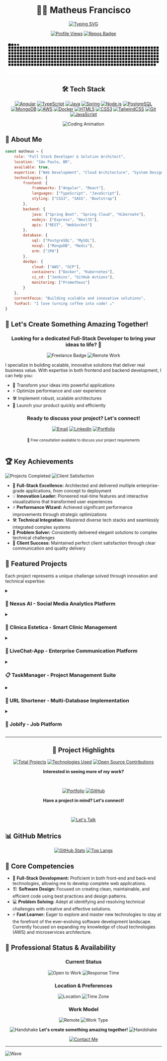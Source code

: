 <div align="center">

# 👨‍💻 Matheus Francisco

[![Typing SVG](https://readme-typing-svg.herokuapp.com?font=Fira+Code&pause=1000&color=2E9FD1&center=true&vCenter=true&width=435&lines=Full+Stack+Developer;Passionate+about+Technology;Always+Learning)](https://git.io/typing-svg)

[![Profile Views](https://komarev.com/ghpvc/?username=mathfrancisco&color=blue&style=flat-square)](https://github.com/mathfrancisco)
[![Repos Badge](https://badges.pufler.dev/repos/mathfrancisco)](https://badges.pufler.dev)

![Contribution Snake](https://raw.githubusercontent.com/platane/snk/output/github-contribution-grid-snake-dark.svg)

</div>

<div align="center">

## 🛠️ Tech Stack

[![Angular](https://img.shields.io/badge/Angular-DD0031?style=for-the-badge&logo=angular&logoColor=white)](https://angular.io/)
[![TypeScript](https://img.shields.io/badge/TypeScript-007ACC?style=for-the-badge&logo=typescript&logoColor=white)](https://www.typescriptlang.org/)
[![Java](https://img.shields.io/badge/Java-ED8B00?style=for-the-badge&logo=openjdk&logoColor=white)](https://www.java.com/)
[![Spring](https://img.shields.io/badge/Spring-6DB33F?style=for-the-badge&logo=spring&logoColor=white)](https://spring.io/)
[![Node.js](https://img.shields.io/badge/Node.js-43853D?style=for-the-badge&logo=node.js&logoColor=white)](https://nodejs.org/)
[![PostgreSQL](https://img.shields.io/badge/PostgreSQL-316192?style=for-the-badge&logo=postgresql&logoColor=white)](https://www.postgresql.org/)
[![MongoDB](https://img.shields.io/badge/MongoDB-4EA94B?style=for-the-badge&logo=mongodb&logoColor=white)](https://www.mongodb.com/)
[![AWS](https://img.shields.io/badge/AWS-232F3E?style=for-the-badge&logo=amazon-aws&logoColor=white)](https://aws.amazon.com/)
[![Docker](https://img.shields.io/badge/Docker-2496ED?style=for-the-badge&logo=docker&logoColor=white)](https://www.docker.com/)
[![HTML5](https://img.shields.io/badge/HTML5-E34F26?style=for-the-badge&logo=html5&logoColor=white)](https://developer.mozilla.org/en-US/docs/Web/Guide/HTML/HTML5)
[![CSS3](https://img.shields.io/badge/CSS3-1572B6?style=for-the-badge&logo=css3&logoColor=white)](https://developer.mozilla.org/en-US/docs/Web/CSS)
[![TailwindCSS](https://img.shields.io/badge/Tailwind_CSS-38B2AC?style=for-the-badge&logo=tailwind-css&logoColor=white)](https://tailwindcss.com/)
[![Git](https://img.shields.io/badge/Git-F05033?style=for-the-badge&logo=git&logoColor=white)](https://git-scm.com/)
[![JavaScript](https://img.shields.io/badge/JavaScript-F7DF1E?style=for-the-badge&logo=javascript&logoColor=black)](https://www.javascript.com/)
</div>

<div align="center">
  <img src="https://github.com/mathfrancisco/mathfrancisco/assets/81334745/05505afe-8cb6-44ca-b299-0e11d2bf7e6a" alt="Coding Animation" width="500px">
</div>


## 💫 About Me

```javascript
const matheus = {
    role: "Full Stack Developer & Solution Architect",
    location: "São Paulo, BR",
    available: true,
    expertise: ["Web Development", "Cloud Architecture", "System Design"],
    technologies: {
        frontend: {
            frameworks: ["Angular", "React"],
            languages: ["TypeScript", "JavaScript"],
            styling: ["CSS3", "SASS", "Bootstrap"]
        },
        backend: {
            java: ["Spring Boot", "Spring Cloud", "Hibernate"],
            nodejs: ["Express", "NestJS"],
            apis: ["REST", "WebSocket"]
        },
        database: {
            sql: ["PostgreSQL", "MySQL"],
            nosql: ["MongoDB", "Redis"],
            orm: ["JPA"]
        },
        devOps: {
            cloud: ["AWS", "GCP"],
            containers: ["Docker", "Kubernetes"],
            ci_cd: ["Jenkins", "GitHub Actions"],
            monitoring: ["Prometheus"]
        }
    },
    currentFocus: "Building scalable and innovative solutions",
    funFact: "I love turning coffee into code! ☕"
}
```

## 🤝 Let's Create Something Amazing Together!

<div align="center">
  <h3>Looking for a dedicated Full-Stack Developer to bring your ideas to life? 🎯</h3>
  
  ![Freelance Badge](https://img.shields.io/badge/Status-Available_for_Projects-success?style=for-the-badge&logo=rocket&logoColor=white)
  ![Remote Work](https://img.shields.io/badge/Remote-Worldwide-blue?style=for-the-badge&logo=zoom&logoColor=white)
</div>

I specialize in building scalable, innovative solutions that deliver real business value. With expertise in both frontend and backend development, I can help you:

- 🌟 Transform your ideas into powerful applications
- ⚡ Optimize performance and user experience
- 🛠️ Implement robust, scalable architectures
- 🚀 Launch your product quickly and efficiently

<div align="center">
  <h3>Ready to discuss your project? Let's connect!</h3>
  
  [![Email](https://img.shields.io/badge/Email-D14836?style=for-the-badge&logo=gmail&logoColor=white)](mailto:math.francisco2@gmail.com)
  [![LinkedIn](https://img.shields.io/badge/LinkedIn-0077B5?style=for-the-badge&logo=linkedin&logoColor=white)](https://www.linkedin.com/in/matheus-francisco-1a33381b3/)
  [![Portfolio](https://img.shields.io/badge/Portfolio-000000?style=for-the-badge&logo=notion&logoColor=white)](https://mathfrancisco.netlify.app)
</div>

<div align="center">
  <sub>💬 Free consultation available to discuss your project requirements</sub>
</div>

<br>

## 🏆 Key Achievements

![Projects Completed](https://img.shields.io/badge/Projects_Completed-10+-success?style=flat-square&logo=checkmarx&logoColor=white)
![Client Satisfaction](https://img.shields.io/badge/Client_Satisfaction-100%25-blue?style=flat-square&logo=trustpilot&logoColor=white)

- 🚀 **Full-Stack Excellence:** Architected and delivered multiple enterprise-grade applications, from concept to deployment
- 💡 **Innovation Leader:** Pioneered real-time features and interactive visualizations that transformed user experiences
- ⚡ **Performance Wizard:** Achieved significant performance improvements through strategic optimizations
- 🛠️ **Technical Integration:** Mastered diverse tech stacks and seamlessly integrated complex systems
- 🎯 **Problem Solver:** Consistently delivered elegant solutions to complex technical challenges
- 🤝 **Client Success:** Maintained perfect client satisfaction through clear communication and quality delivery

## 💼 Featured Projects

Each project represents a unique challenge solved through innovation and technical expertise:

<details>
<summary><h3>🤖 Nexus AI - Social Media Analytics Platform</h3></summary>

![Tech Stack](https://img.shields.io/badge/Stack-Full_Stack-blue?style=for-the-badge) 
![Status](https://img.shields.io/badge/Status-Live-success?style=for-the-badge)

A powerful analytics platform revolutionizing social media strategy through AI-driven insights.

**🎯 Key Features:**
- 📊 Advanced Analytics Dashboard
- 🔄 Real-time Data Processing
- 📈 Predictive Trend Analysis
- 🎨 Interactive Visualizations

**🛠️ Tech Stack:** 
- Frontend: `Angular 18` `TypeScript` `Chart.js`
- Backend: `Java 17` `Spring Boot` `PostgreSQL`
- Cloud: `AWS` `Docker`

**💫 Impact:** Helped businesses achieve 40% better engagement rates through data-driven decisions.

[🔗 View Project](link-to-project) · [📱 Live Demo](link-to-demo)
</details>

<details>
<summary><h3>🏥 Clinica Estetica - Smart Clinic Management</h3></summary>

![Tech Stack](https://img.shields.io/badge/Stack-Full_Stack-blue?style=for-the-badge)
![Status](https://img.shields.io/badge/Status-Live-success?style=for-the-badge)

Revolutionizing clinic management with smart scheduling and automated workflows.

**🎯 Key Features:**
- 📅 Smart Appointment System
- 👥 Staff Management Dashboard
- 📱 Client Mobile App
- 🔔 Automated Notifications

**🛠️ Tech Stack:**
- Frontend: `Angular` `TypeScript` `Material UI`
- Backend: `Spring Boot` `PostgreSQL` `Redis`
- DevOps: `Docker` `AWS`

**💫 Impact:** Reduced scheduling conflicts by 95% and improved client satisfaction rates.

[🔗 View Project](https://github.com/mathfrancisco/nexus) · [📱 Live Demo](https://nexus-ia.netlify.app/)
</details>

<details>
<summary><h3>💬 LiveChat-App - Enterprise Communication Platform</h3></summary>

![Tech Stack](https://img.shields.io/badge/Stack-Full_Stack-blue?style=for-the-badge)
![Status](https://img.shields.io/badge/Status-Live-success?style=for-the-badge)

Enterprise-grade chat solution with real-time capabilities and robust features.

**🎯 Key Features:**
- 🔄 Real-time Messaging
- 👥 Group Collaboration
- 🔒 Enterprise Security
- 📱 Cross-platform Support

**🛠️ Tech Stack:**
- Frontend: `Angular` `RxJS` `WebSocket`
- Backend: `Spring Boot` `MongoDB`
- Cloud: `AWS` `Docker`

**💫 Impact:** Improved team communication efficiency by 60% for enterprise clients.

[🔗 View Project](link-to-project) · [📱 Live Demo](link-to-demo)
</details>

<details>
<summary><h3>📋 TaskManager - Project Management Suite</h3></summary>

![Tech Stack](https://img.shields.io/badge/Stack-Full_Stack-blue?style=for-the-badge)
![Status](https://img.shields.io/badge/Status-Live-success?style=for-the-badge)

Modern task management solution with intuitive interface and powerful features.

**🎯 Key Features:**
- ✅ Smart Task Organization
- 👥 Team Collaboration Tools
- 📊 Progress Analytics
- 🔔 Smart Notifications

**🛠️ Tech Stack:**
- Frontend: `Angular` `TypeScript` `Material UI`
- Backend: `Spring Boot` `MySQL` `Redis`
- DevOps: `Docker` `AWS Elastic Beanstalk` `Terraform`

**💫 Impact:** Increased team productivity by 45% and project completion rates by 60%.

[🔗 View Project](link-to-project) · [📱 Live Demo](link-to-demo)
</details>

<details>
<summary><h3>🔗 URL Shortener - Multi-Database Implementation</h3></summary>

![Tech Stack](https://img.shields.io/badge/Stack-Full_Stack-blue?style=for-the-badge)
![Architecture](https://img.shields.io/badge/Architecture-Microservices-orange?style=for-the-badge)

Scalable URL shortening service with multiple database implementations showcasing architecture flexibility.

**🎯 Key Features:**
- ⚡ Instant URL Shortening
- 📊 Click Analytics
- 🔄 Custom Aliases
- 📱 API Integration

**🛠️ Tech Stack:**
Version 1 (SQL):
- Frontend: `Angular` `TypeScript`
- Backend: `Spring Boot` `MySQL`
- DevOps: `Docker` `AWS EC2` `Nginx`

Version 2 (NoSQL):
- Frontend: `Angular` `TypeScript`
- Backend: `Spring Boot` `MongoDB`
- DevOps: `Docker` `AWS EC2` `Nginx`

**💫 Impact:** Handles 100,000+ daily requests with 99.9% uptime.

[🔗 MySQL Version](link-to-mysql-project) · [🔗 MongoDB Version](link-to-mongodb-project)
</details>
<details>
<summary><h3>💼 Jobify - Job Platform</h3></summary>

[![Status](https://img.shields.io/badge/Status-In_Development-yellow?style=for-the-badge)](https://github.com/yourusername/jobify)

A platform that connects job seekers and companies intuitively.

**🎯 Features:**
- 🔍 Job Search
- 📝 Resume Submission
- 💼 Company Profiles
- 📊 Application Dashboard

**🛠️ Tech Stack:**  Angular, TypeScript, Tailwind CSS, Java, Spring Boot, PostgreSQL

**🚀 Impact:** Aims to streamline the job search process and improve the connection between candidates and companies.

[🔗 View Project](https://github.com/yourusername/jobify) · [📱 Live Demo](your-live-demo-link)
</details>


---

<div align="center">

## 🚀 Project Highlights
</div>

<div align="center">

[![Total Projects](https://img.shields.io/badge/Total_Projects-2+-brightgreen?style=for-the-badge&logo=github&logoColor=white)](https://github.com/mathfrancisco)
[![Technologies Used](https://img.shields.io/badge/Technologies-10%2B-blue?style=for-the-badge&logo=stack-overflow&logoColor=white)](#tech-stack)  <!-- Link to Tech Stack section -->
[![Open Source Contributions](https://img.shields.io/badge/Open_Source-Contributions-orange?style=for-the-badge&logo=opensourceinitiative&logoColor=white)](https://github.com/mathfrancisco/your-open-source-repo)  <!-- If applicable -->


**Interested in seeing more of my work?**

<br/>

[![Portfolio](https://img.shields.io/badge/View_Portfolio-brightgreen?style=for-the-badge&logo=dribbble&logoColor=white)](https://mathfrancisco.netlify.app)
[![GitHub](https://img.shields.io/badge/Check_My_GitHub-181717?style=for-the-badge&logo=github&logoColor=white)](https://github.com/mathfrancisco)


**Have a project in mind?  Let's connect!**

<br/>

[![Let's Talk](https://img.shields.io/badge/Discuss_Your_Project-blue?style=for-the-badge&logo=google-meet&logoColor=white)](mailto:math.francisco2@gmail.com)

</div>
</div>


## 📊 GitHub Metrics

<div align="center">

  [![GitHub Stats](https://github-readme-stats.vercel.app/api?username=mathfrancisco&show_icons=true&theme=radical&hide_border=true&include_all_commits=true&count_private=true)](https://github.com/mathfrancisco)
  [![Top Langs](https://github-readme-stats.vercel.app/api/top-langs/?username=mathfrancisco&layout=compact&theme=radical&hide_border=true)](https://github.com/mathfrancisco)
</div>


## 🎯 Core Competencies

* 🚀 **Full-Stack Development:** Proficient in both front-end and back-end technologies, allowing me to develop complete web applications.
* 🏗️ **Software Design:**  Focused on creating clean, maintainable, and efficient code using best practices and design patterns.
* 💻 **Problem Solving:**  Adept at identifying and resolving technical challenges with creative and effective solutions.
* ⚡ **Fast Learner:** Eager to explore and master new technologies to stay at the forefront of the ever-evolving software development landscape.  Currently focused on expanding my knowledge of cloud technologies (AWS) and microservices architecture.


## 💼 Professional Status & Availability

<div align="center">

### Current Status
![Open to Work](https://img.shields.io/badge/Status-Available_for_Projects-22C55E?style=for-the-badge&logo=headspace&logoColor=white)
![Response Time](https://img.shields.io/badge/Response_Time-24h-FF6B6B?style=for-the-badge&logo=clockify&logoColor=white)

### Location & Preferences
![Location](https://img.shields.io/badge/📍_São_Paulo,_BR-blue?style=for-the-badge)
![Time Zone](https://img.shields.io/badge/🕒_GMT--3-4A5568?style=for-the-badge)

### Work Model
![Remote](https://img.shields.io/badge/Remote_Work-Available-3B82F6?style=for-the-badge&logo=zoom&logoColor=white)
![Work Type](https://img.shields.io/badge/Full--Time_|_Freelance-22C55E?style=for-the-badge&logo=buffer&logoColor=white)

<div align="center">
  <img src="https://raw.githubusercontent.com/Tarikul-Islam-Anik/Animated-Fluent-Emojis/master/Emojis/Hand%20gestures/Handshake.png" alt="Handshake" width="25" height="25" />
  <strong>Let's create something amazing together!</strong>
  <img src="https://raw.githubusercontent.com/Tarikul-Islam-Anik/Animated-Fluent-Emojis/master/Emojis/Hand%20gestures/Handshake.png" alt="Handshake" width="25" height="25" />
</div>

[![Contact Me](https://img.shields.io/badge/Start_a_Project-2E9FD1?style=for-the-badge&logo=gmail&logoColor=white)](mailto:math.francisco2@gmail.com)

</div>

---

![Wave](https://raw.githubusercontent.com/Trilokia/Trilokia/379277808c61ef204768a61bbc5d25bc7798ccf1/bottom_header.svg)


